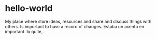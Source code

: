 # hello-world
My place where store ideas, resources and share and discuss things with others.
Is important to have a record of changes.
Estaba un acento en important. lo quite,.
